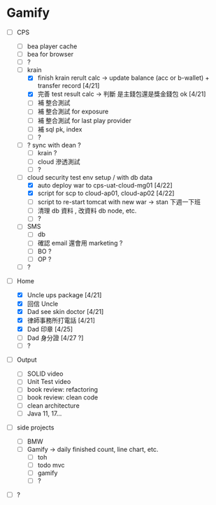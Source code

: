 # Gamify

* [ ] CPS
  * [ ] bea player cache
  * [ ] bea for browser
  * [ ] ?
  * [ ] krain
    * [x] finish krain rerult calc -> update balance (acc or b-wallet) + transfer record \[4/21]
    * [x] 完善 test result calc -> 判斷 是主錢包還是獎金錢包 ok \[4/21]
    * [ ] 補 整合測試
    * [ ] 補 整合測試 for exposure
    * [ ] 補 整合測試 for last play provider
    * [ ] 補 sql pk, index
    * [ ] ?
  * [ ] ? sync with dean ?
    * [ ] krain ?
    * [ ] cloud 滲透測試
    * [ ] ?
  * [ ] cloud security test env setup / with db data
    * [x] auto deploy war to cps-uat-cloud-mg01 \[4/22]
    * [x] script for scp to cloud-ap01, cloud-ap02 \[4/22]
    * [ ] script to re-start tomcat with new war -> stan 下週一下班
    * [ ] 清理 db 資料 , 改資料 db node, etc.
    * [ ] ?
  * [ ] SMS
    * [ ] db
    * [ ] 確認 email 還會用 marketing ?
    * [ ] BO ?
    * [ ] OP ?
  * [ ] ?
* [ ] Home
  * [x] Uncle ups package \[4/21]
  * [x] 回信 Uncle
  * [x] Dad see skin doctor \[4/21]
  * [x] 律師事務所打電話 \[4/21]
  * [x] Dad 印章 \[4/25]
  * [ ] Dad 身分證 \[4/27 ?]
  * [ ] ?
* [ ] Output
  * [ ] SOLID video
  * [ ] Unit Test video
  * [ ] book review: refactoring
  * [ ] book review: clean code
  * [ ] clean architecture
  * [ ] Java 11, 17...
* [ ] side projects
  * [ ] BMW
  * [ ] Gamify -> daily finished count, line chart, etc.
    * [ ] toh
    * [ ] todo mvc
    * [ ] gamify
    * [ ] ?
* [ ] ?

